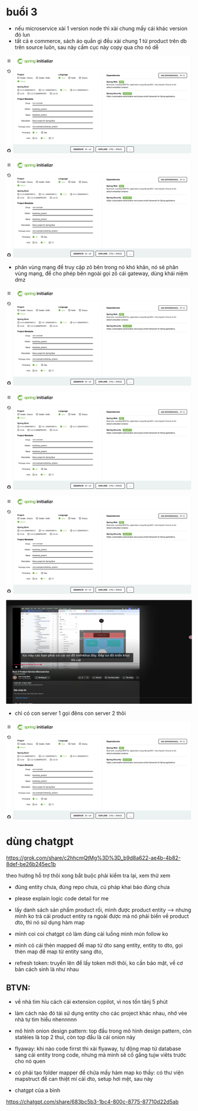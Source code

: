 # buổi 3
- nếu microservice xài 1 version node thì xài chung mấy cái khác version đó lun
- tất cả e commerce, sách áo quần gì đều xài chung 1 từ product trên db trên source luôn, sau này cầm cục này copy qua cho nó dễ


![alt text](image.png)

![alt text](image-1.png)

- phân vùng mạng để truy cập zô bên trong nó khó khăn, nó sẽ phân vùng mạng, để cho phép bên ngoài gọi zô cái gateway, dùng khái niệm dmz

![alt text](image-2.png)

![alt text](image-3.png)

![alt text](image-4.png)

![alt text](image-6.png)

- chỉ có con server 1 gọi đêns con server 2 thôi

![alt text](image-5.png)


# dùng chatgpt
https://grok.com/share/c2hhcmQtMg%3D%3D_b9d8a622-ae4b-4b82-8def-be26b245ec1b

theo hướng hỗ trợ thôi xong bắt buộc phải kiểm tra lại, xem thử xem
- đúng entity chưa, đúng repo chưa, cú pháp khai báo đúng chưa

- please explain logic code detail for me

- lấy danh sách sản phẩm product rồi, mình được product entity --> nhưng mình ko trả cái product entity ra ngoài được mà nó phải biến về product dto, thì nó sử dụng hàm map

- mình coi coi chatgpt có làm đúng cái luồng mình mún follow ko
- mình có cái thèn mapped để map từ dto sang entity, entity to dto, gọi thèn map để map từ entity sang dto, 


- refresh token: truyền lên để lấy token mới thôi, ko cần bảo mật, về cơ bản cách sinh là như nhau


## BTVN:
- về nhà tìm hỉu cách cài extension cọpilot, vì nos tốn tânj 5 phút
- làm cách nào đó tái sử dụng entity cho các project khác nhau, nhớ vèe nhà tự tìm hiểu nhennnnn
- mô hình onion design pattern: top đầu trong mô hình design pattern, còn statèies là top 2 thui, còn top đầu là cái onion này
- flyaway: khi nào code firrst thì xài flyaway, tự động map từ database sang cái entity trong code, nhưng mà mình sẽ cố gắng tujw viêts trước cho nó quen
- có phải tạo folder mapper để chứa mấy hàm map ko thầy: có thư viện mapstruct để can thiệt mí cái dto, setup hơi mệt, sau này 

- chatgpt của a bình

https://chatgpt.com/share/683bc5b3-1bc4-800c-8775-87710d22d5ab
